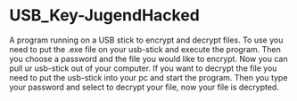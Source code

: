 # USB_Key-JugendHacked
A program running on a USB stick to encrypt and decrypt files.
To use you need to put the .exe file on your usb-stick and execute the program.
Then you choose a password and the file you would like to encrypt.
Now you can pull ur usb-stick out of your computer.
If you want to decrypt the file you need to put the usb-stick into your pc and start the program.
Then you type your password and select to decrypt your file, now your file is decrypted.
